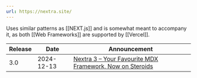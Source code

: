```yaml
---
url: https://nextra.site/
---
```

Uses similar patterns as [[NEXT.js]] and is somewhat meant to accompany it, as both [[Web Frameworks]] are supported by [[Vercel]]. 

| Release | Date       | Announcement                                                                                    |
| ------- | ---------- | ----------------------------------------------------------------------------------------------- |
| 3.0     | 2024-12-13 | [Nextra 3 – Your Favourite MDX Framework, Now on Steroids](https://the-guild.dev/blog/nextra-3) |
